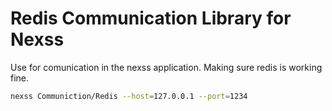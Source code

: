 # Redis Communication Library for Nexss

Use for comunication in the nexss application. Making sure redis is working fine.

```sh
nexss Communiction/Redis --host=127.0.0.1 --port=1234
```

